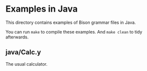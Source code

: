 # Examples in Java

This directory contains examples of Bison grammar files in Java.

You can run `make` to compile these examples.  And `make clean` to tidy
afterwards.

## java/Calc.y
The usual calculator.

<!---

Local Variables:
mode: markdown
fill-column: 76
ispell-dictionary: "american"
End:

Copyright (C) 2018-2020 Free Software Foundation, Inc.

Permission is granted to copy, distribute and/or modify this document
under the terms of the GNU Free Documentation License, Version 1.3 or
any later version published by the Free Software Foundation; with no
Invariant Sections, with no Front-Cover Texts, and with no Back-Cover
Texts.  A copy of the license is included in the "GNU Free
Documentation License" file as part of this distribution.
--->
